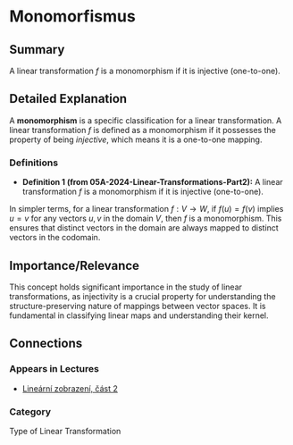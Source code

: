 # Monomorfismus

## Summary
A linear transformation $f$ is a monomorphism if it is injective (one-to-one).

## Detailed Explanation
A **monomorphism** is a specific classification for a linear transformation. A linear transformation $f$ is defined as a monomorphism if it possesses the property of being *injective*, which means it is a one-to-one mapping.

### Definitions
*   **Definition 1 (from 05A-2024-Linear-Transformations-Part2):** A linear transformation $f$ is a monomorphism if it is injective (one-to-one).

In simpler terms, for a linear transformation $f: V \to W$, if $f(u) = f(v)$ implies $u = v$ for any vectors $u, v$ in the domain $V$, then $f$ is a monomorphism. This ensures that distinct vectors in the domain are always mapped to distinct vectors in the codomain.

## Importance/Relevance
This concept holds significant importance in the study of linear transformations, as injectivity is a crucial property for understanding the structure-preserving nature of mappings between vector spaces. It is fundamental in classifying linear maps and understanding their kernel.

## Connections
### Appears in Lectures
*   [Lineární zobrazení, část 2](05A-2024-Linear-Transformations-Part2)

### Category
Type of Linear Transformation